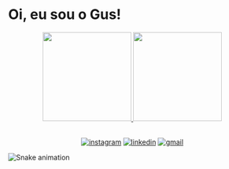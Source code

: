# Oi, eu sou o Gus!
<div align="center">
<a href="https://github.com/GusMonMo">
<img height="180em" src="https://github-readme-stats.vercel.app/api?username=GusMonMo&show_icons=true&include_all_commits=true&count_private=true"/>
<img height="180em" src="https://github-readme-stats.vercel.app/api/top-langs/?username=GusMonMo&layout=compact&langs_count=7"/>
</div>
  <br>
<p align="center">
  <a href="https://www.instagram.com/gusta.m_m/"><img src="https://img.shields.io/badge/Instagram-E4405F?style=for-the-badge&amp;logo=instagram&amp;logoColor=white" alt="instagram"></a>
  <a href="https://www.linkedin.com/in/gustavo-moraes-ab4a23223/"><img src="https://img.shields.io/badge/LinkedIn-0077B5?style=for-the-badge&amp;logo=linkedin&amp;logoColor=white" alt="linkedin"></a>
  <a href="mailto:gustavo.mo.monteiro@gmail.com"><img src="https://img.shields.io/badge/Gmail-D14836?style=for-the-badge&logo=gmail&logoColor=white" alt="gmail"></a>   
</p>
  
![Snake animation](https://github.com/myrdiaclonix/myrdiaclonix/blob/output/github-contribution-grid-snake.svg)
